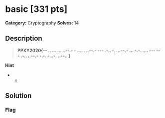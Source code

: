 # basic [331 pts]

**Category:** Cryptography
**Solves:** 14

## Description
>**PPXY2020{-- .. ... ... ..--.- - .... . ..--.- --- .-.. -.. ..--.- ... -.-. .... --- --- .-.. ..--.- -.-. - ..-. ..--.. }**

**Hint**
* -

## Solution

### Flag

